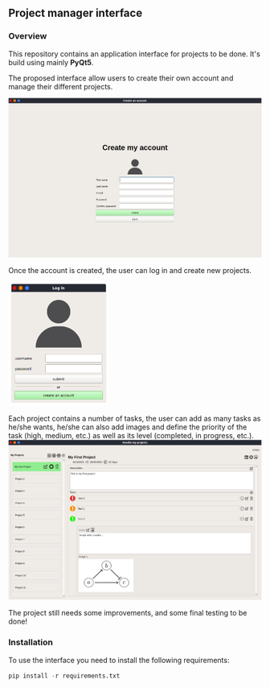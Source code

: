 ## __Project manager interface__

### __Overview__

This repository contains an application interface for projects to be done. It's build using mainly __PyQt5__.

The proposed interface allow users to create their own account and manage their different projects.

<img title="a title" alt="Alt text" width="600" src="/images/create_account.png">

Once the account is created, the user can log in and create new projects.

<img title="a title" alt="Alt text" width="200" src="/images/login.png">

Each project contains a number of tasks, the user can add as many tasks as he/she wants, he/she can also add images and define the priority of the task (high, medium, etc.) as well as its level (completed, in progress, etc.).
<img title="a title" alt="Alt text" src="/images/mainpage.png">

The project still needs some improvements, and some final testing to be done!

### __Installation__

To use the interface you need to install the following requirements:

```python
pip install -r requirements.txt
```
